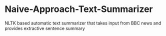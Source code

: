 # Naive-Approach-Text-Summarizer
NLTK based automatic text summarizer that takes input from BBC news and provides  extractive sentence summary
